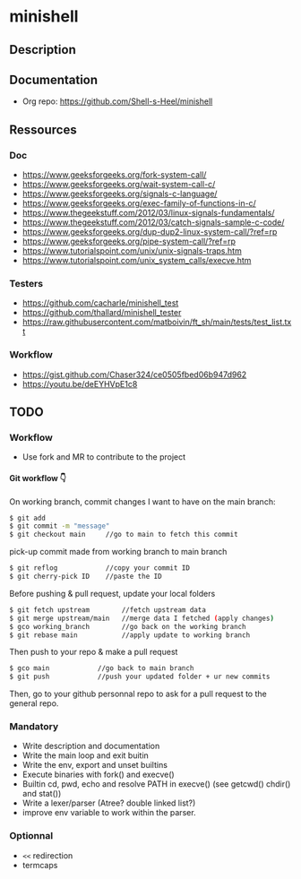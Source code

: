 # minishell

## Description

## Documentation

* Org repo: https://github.com/Shell-s-Heel/minishell

## Ressources
### Doc
* https://www.geeksforgeeks.org/fork-system-call/
* https://www.geeksforgeeks.org/wait-system-call-c/
* https://www.geeksforgeeks.org/signals-c-language/
* https://www.geeksforgeeks.org/exec-family-of-functions-in-c/
* https://www.thegeekstuff.com/2012/03/linux-signals-fundamentals/
* https://www.thegeekstuff.com/2012/03/catch-signals-sample-c-code/
* https://www.geeksforgeeks.org/dup-dup2-linux-system-call/?ref=rp
* https://www.geeksforgeeks.org/pipe-system-call/?ref=rp
* https://www.tutorialspoint.com/unix/unix-signals-traps.htm
* https://www.tutorialspoint.com/unix_system_calls/execve.htm

### Testers
* https://github.com/cacharle/minishell_test
* https://github.com/thallard/minishell_tester
* https://raw.githubusercontent.com/matboivin/ft_sh/main/tests/test_list.txt

### Workflow
* https://gist.github.com/Chaser324/ce0505fbed06b947d962
* https://youtu.be/deEYHVpE1c8 

## TODO

### Workflow

* Use fork and MR to contribute to the project

#### Git workflow :point_down:


On working branch, commit changes I want to have on the main branch:
```sh
$ git add
$ git commit -m "message"
$ git checkout main     //go to main to fetch this commit
```
pick-up commit made from working branch to main branch
```sh
$ git reflog            //copy your commit ID
$ git cherry-pick ID    //paste the ID
```
Before pushing & pull request, update your local folders
```sh
$ git fetch upstream        //fetch upstream data
$ git merge upstream/main   //merge data I fetched (apply changes)
$ gco working_branch        //go back on the working branch
$ git rebase main           //apply update to working branch
```
Then push to your repo & make a pull request
```sh
$ gco main            //go back to main branch
$ git push            //push your updated folder + ur new commits
```
Then, go to your github personnal repo to ask for a pull request to the general repo.



### Mandatory

* Write description and documentation
* Write the main loop and exit buitin
* Write the env, export and unset builtins
* Execute binaries with fork() and execve()
* Builtin cd, pwd, echo and resolve PATH in execve() (see getcwd() chdir() and stat())
* Write a lexer/parser (Atree? double linked list?)
* improve env variable to work within the parser.

### Optionnal

* `<<` redirection
* termcaps
